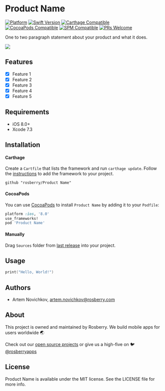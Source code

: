 # Product Name

[![Platform](https://img.shields.io/cocoapods/p/TableViewTools.svg?style=flat)](http://cocoapods.org/pods/LFAlertController)
[![Swift Version](https://img.shields.io/badge/swift-3.0-orange.svg)](https://swift.org/)
[![Carthage Compatible](https://img.shields.io/badge/Carthage-compatible-blue.svg)](https://github.com/Carthage/Carthage)
[![CocoaPods Compatible](https://img.shields.io/cocoapods/v/TableViewTools.svg)](https://img.shields.io/cocoapods/v/TableViewTools.svg)
[![SPM Compatible](https://img.shields.io/badge/spm-compatible-brightgreen.svg?style=flat)](https://img.shields.io/badge/spm-compatible-brightgreen.svg?style=flat)
[![PRs Welcome](https://img.shields.io/badge/PRs-welcome-brightgreen.svg?style=flat)](http://makeapullrequest.com)

One to two paragraph statement about your product and what it does.

![](header.png)

## Features

- [x] Feature 1
- [x] Feature 2
- [x] Feature 3
- [x] Feature 4
- [x] Feature 5

## Requirements

- iOS 8.0+
- Xcode 7.3

## Installation

#### Carthage
Create a `Cartfile` that lists the framework and run `carthage update`. Follow the [instructions](https://github.com/Carthage/Carthage#adding-frameworks-to-an-application) to add the framework to your project.

```
github "rosberry/Product Name"
```

#### CocoaPods
You can use [CocoaPods](http://cocoapods.org/) to install `Product Name` by adding it to your `Podfile`:

```ruby
platform :ios, '8.0'
use_frameworks!
pod 'Product Name'
```
#### Manually

Drag `Sources` folder from [last release](https://github.com/rosberry/TableViewTools/releases) into your project.

## Usage

```swift
print("Hello, World!")
```

## Authors

* Artem Novichkov, artem.novichkov@rosberry.com

## About

This project is owned and maintained by Rosberry. We build mobile apps for users worldwide 🌏

Check out our [open source projects](https://github.com/rosberry) or give us a high-five on 🐦 [@rosberryapps](http://twitter.com/RosberryApps)

## License

Product Name is available under the MIT license. See the LICENSE file for more info.
